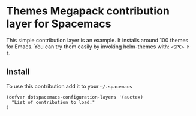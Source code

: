 # Themes Megapack contribution layer for Spacemacs

This simple contribution layer is an example. It installs around 100 themes
for Emacs. You can try them easily by invoking helm-themes with: `<SPC> h t`.

## Install

To use this contribution add it to your `~/.spacemacs`

```elisp
(defvar dotspacemacs-configuration-layers '(auctex)
  "List of contribution to load."
)
```
